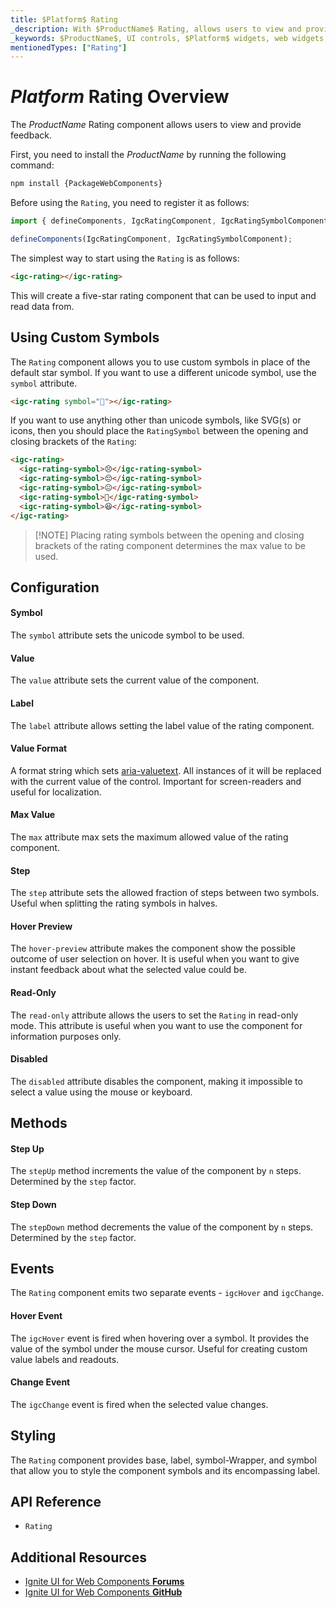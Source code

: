 ```yaml
---
title: $Platform$ Rating
_description: With $ProductName$ Rating, allows users to view and provide feedback using unicode symbols, svg, or icons.
_keywords: $ProductName$, UI controls, $Platform$ widgets, web widgets, UI widgets, $Platform$, Native $Platform$ Components Suite, Native $Platform$ Controls, Native $Platform$ Components Library, $Platform$ Rating components, $Platform$ Rating controls
mentionedTypes: ["Rating"]
---
```


# $Platform$ Rating Overview

The $ProductName$ Rating component allows users to view and provide feedback.

<code-view style="height: 80px"
           data-demos-base-url="{environment:demosBaseUrl}"
           iframe-src="{environment:demosBaseUrl}/inputs/rating-basic" alt="$Platform$ Rating Basic Example"
           github-src="inputs/rating/basic">
</code-view>

<!-- WebComponents -->

First, you need to install the $ProductName$ by running the following command:

```cmd
npm install {PackageWebComponents}
```

<!-- end: WebComponents -->

Before using the `Rating`, you need to register it as follows:

<!-- WebComponents -->

```ts
import { defineComponents, IgcRatingComponent, IgcRatingSymbolComponent } from "igniteui-webcomponents";

defineComponents(IgcRatingComponent, IgcRatingSymbolComponent);
```

<!-- end: WebComponents -->

The simplest way to start using the `Rating` is as follows:

```html
<igc-rating></igc-rating>
```

This will create a five-star rating component that can be used to input and read data from.

## Using Custom Symbols

The `Rating` component allows you to use custom symbols in place of the default star symbol. If you want to use a different unicode symbol, use the `symbol` attribute.

<code-view style="height: 80px"
           data-demos-base-url="{environment:demosBaseUrl}"
           iframe-src="{environment:demosBaseUrl}/inputs/rating-custom" alt="$Platform$ Rating Custom Symbols Example"
           github-src="inputs/rating/custom">
</code-view>

```html
<igc-rating symbol="🍒"></igc-rating>
```

If you want to use anything other than unicode symbols, like SVG(s) or icons, then you should place the `RatingSymbol` between the opening and closing brackets of the `Rating`:

```html
<igc-rating>
  <igc-rating-symbol>😣</igc-rating-symbol>
  <igc-rating-symbol>😔</igc-rating-symbol>
  <igc-rating-symbol>😐</igc-rating-symbol>
  <igc-rating-symbol>🙂</igc-rating-symbol>
  <igc-rating-symbol>😆</igc-rating-symbol>
</igc-rating>
```

> [!NOTE] Placing rating symbols between the opening and closing brackets of the rating component determines the max value to be used.

## Configuration

#### Symbol

The `symbol` attribute sets the unicode symbol to be used.

#### Value

The `value` attribute sets the current value of the component.

#### Label

The `label` attribute allows setting the label value of the rating component.

#### Value Format
A format string which sets [aria-valuetext](https://developer.mozilla.org/en-US/docs/Web/Accessibility/ARIA/Attributes/aria-valuetext). All instances of it will be replaced with the current value of the control. Important for screen-readers and useful for localization.

#### Max Value

The `max` attribute max sets the maximum allowed value of the rating component.

#### Step

The `step` attribute sets the allowed fraction of steps between two symbols. Useful when splitting the rating symbols in halves.

#### Hover Preview

The `hover-preview` attribute makes the component show the possible outcome of user selection on hover. It is useful when you want to give instant feedback about what the selected value could be.

#### Read-Only

The `read-only` attribute allows the users to set the `Rating` in read-only mode. This attribute is useful when you want to use the component for information purposes only.

#### Disabled

The `disabled` attribute disables the component, making it impossible to select a value using the mouse or keyboard.


## Methods

#### Step Up

The `stepUp` method increments the value of the component by `n` steps. Determined by the `step` factor.

#### Step Down

The `stepDown` method decrements the value of the component by `n` steps. Determined by the `step` factor.

## Events


The `Rating` component emits two separate events - `igcHover` and `igcChange`.

#### Hover Event

The `igcHover` event is fired when hovering over a symbol. It provides the value of the symbol under the mouse cursor. Useful for creating custom value labels and readouts.

#### Change Event

The `igcChange` event is fired when the selected value changes.

## Styling

The `Rating` component provides base, label, symbol-Wrapper, and symbol that allow you to style the component symbols and its encompassing label.

<code-view style="height: 80px"
           data-demos-base-url="{environment:demosBaseUrl}"
           iframe-src="{environment:demosBaseUrl}/inputs/rating-styling" alt="$Platform$ Rating Styling Example"
           github-src="inputs/rating/styling">
</code-view>

<!-- WebComponents -->

## API Reference

- `Rating`

<!-- end: WebComponents -->

## Additional Resources

<!-- WebComponents -->

- [Ignite UI for Web Components **Forums**](https://www.infragistics.com/community/forums/f/ignite-ui-for-web-components)
- [Ignite UI for Web Components **GitHub**](https://github.com/IgniteUI/igniteui-webcomponents)

<!-- end: WebComponents -->
